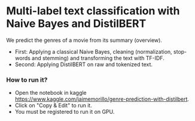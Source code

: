 # Multi-label text classification with Naive Bayes and DistilBERT

We predict the genres of a movie from its summary (overview).

- First: Applying a classical Naive Bayes, cleaning (normalization, stop-words and stemming) and transforming the text with TF-IDF.
- Second: Applying DistilBERT on raw and tokenized text.

### How to run it?
- Open the notebook in kaggle https://www.kaggle.com/jaimemorillo/genre-prediction-with-distilbert.
- Click on "Copy & Edit" to run it.
- You must be registered to run it on GPU.
